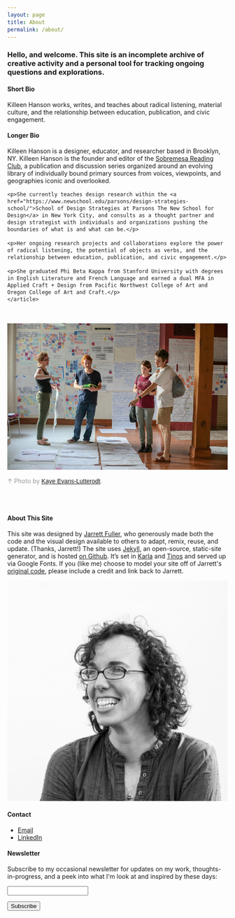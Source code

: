 ```yaml
---
layout: page
title: About
permalink: /about/
---
```


<!--<img class="img-hero" src="/images/index/antioch_KE-L_color_800w.jpg"/>-->

<div class="profile">
<div class="text">

<h3>Hello, and welcome. This site is an incomplete archive of creative activity and a personal tool for tracking ongoing questions and explorations.</h3>
    
<!--<p>This site is both an archive of creative activity from me, Killeen Hanson. It's also a way of tracking where my mind has been and what questions I’ve been asking.</p>-->

<div class="profile_section">
<h4>Short Bio</h4>
    <article><p>Killeen Hanson works, writes, and teaches about radical listening, material culture, and the relationship between education, publication, and civic engagement.</p> 
    </article>
</div>

<div class="profile_section">
<h4>Longer Bio</h4>
    <article><p>Killeen Hanson is a designer, educator, and researcher based in Brooklyn, NY. Killeen Hanson is the founder and editor of the <a href="http://sobremesareadingclub.com">Sobremesa Reading Club</a>, a publication and discussion series organized around an evolving library of individually bound primary sources from voices, viewpoints, and geographies iconic and overlooked.</p>

    <p>She currently teaches design research within the <a href="https://www.newschool.edu/parsons/design-strategies-school/">School of Design Strategies at Parsons The New School for Design</a> in New York City, and consults as a thought partner and design strategist with individuals and organizations pushing the boundaries of what is and what can be.</p>

    <p>Her ongoing research projects and collaborations explore the power of radical listening, the potential of objects as verbs, and the relationship between education, publication, and civic engagement.</p>

    <p>She graduated Phi Beta Kappa from Stanford University with degrees in English Literature and French Language and earned a dual MFA in Applied Craft + Design from Pacific Northwest College of Art and Oregon College of Art and Craft.</p>
    </article>
</div>

<!--
<div class="profile_section">
<h4>Longer Bio</h4>
    <article><p>Killeen Hanson is a designer, educator, and researcher based in Brooklyn, NY. Killeen Hanson is the founder and editor of the <a href="http://sobremesareadingclub.com">Sobremesa Reading Club</a>, a publication and discussion series organized around an evolving library of individually bound primary sources from voices, viewpoints, and geographies iconic and overlooked. She works, writes, and teaches about radical listening, material culture, and the relationship between education, publication, and civic engagement. She works within educational and nonprofit institutions and consults as a thought partner and design strategist with individuals and organizations pushing the boundaries of what is and what can be. She graduated Phi Beta Kappa from Stanford University with degrees in English Literature and French Language and earned a dual MFA in Applied Craft + Design from Pacific Northwest College of Art and Oregon College of Art and Craft.</p>
    </article>
</div>
-->

<!--
<div class="profile_section">
<h4>Full Bio</h4>
    <article><p>From 2012-2014, Killeen served as Managing Editor of <i>UNTITLED Magazine</i>, a digital publication about art, craft, and lives of creative practice. Later, as Director of Strategic Partnerships at Pacific Northwest College of Art and Museum of Contemporary Craft, she worked with artists, academics, technologists, historians, economists, and scientists to develop collaborations that leveraged the strengths of each field into research that reimagined the future of art and design education. She was previously the Managing Producer for the Stanford Storytelling Project, where she coordinated production of weekly radio documentaries that deepened our understanding of single, common human experiences; a Camp Helper at Vogelsang High Sierra Camp in Yosemite National Park; and a coach for aspiring documentary filmmakers and radio interviewers.</p>
    <p>Killeen managed research efforts for <a href="https://web.stanford.edu/group/spatialhistory/cgi-bin/site/project.php?id=997"><i>Shaping The West</i></a>, a spatial history project investigating how the expansion of the transcontinental railroad changed perceptions of space and time in the American West. Historian Richard White built this research into <a href="https://bookshop.org/books/railroaded-the-transcontinentals-and-the-making-of-modern-america/9780393342376"><i>Railroaded: The Transcontinentals and the Making of Modern America</i></a>, a “myth-shattering book that shows how reckless but influential railroad corporations in the late 19th century often profited by failure as well as success.” It was a finalist for the 2012 Pulitzer Prize in History.</p>
    <p>Killeen currently teaches design research within the <a href="https://www.newschool.edu/parsons/design-strategies-school/">School of Design Strategies at Parsons The New School for Design</a> in New York City, mentoring undergraduate and graduate students as they develop the methods and habits necessary for a lifetime of sustained and rigorous curiosity. Before moving to New York, she was an Assistant Professor at Pacific Northwest College of Art, where she taught a graduate seminar in the <a href="http://acd-ocac.pnca.edu/">MFA in Applied Craft + Design</a> program, a dual degree program offered jointly with Oregon College of Art &amp; Craft. She is currently developing courses investigating the poetics of design and material culture.</p>
    <p>Today, Killeen works with curators, artists, and faculty researchers to develop strategic funding and operational plans for cross-disciplinary partnerships between non-profits and for-profits and between the arts and sciences. She also consults as a thought partner and design strategist with individuals and organizations pushing the boundaries of what is and what can be.</p>
    <p>In her personal practice, Killeen runs the <a href="http://sobremesareadingclub.com">Sobremesa Reading Club</a>, an ongoing publication and discussion series framed around an evolving library of articles, media, and art that includes everything from antiquity to internet memes. The project makes spaces for critical discussion, civic dialogue, and productive disagreement.</p>
    <p>She graduated Phi Beta Kappa from Stanford University with degrees in English Literature and French Language and earned a dual MFA in Applied Craft + Design from Pacific Northwest College of Art and Oregon College of Art and Craft. She currently lives and works in Brooklyn, NY.</p>
    </article>
</div>
-->

<!--
<div class="profile_section">
<h4>Interviews/Features</h4>
    <article>
    <ul>
        <li><a href="http://designdecode.org/article.php?p=jarrett-fuller">Design is Reality, <i>Design Decode</i></a>, interview</li>
        <li><a href="http://www.eyemagazine.com/feature/article/the-designer-as-podcaster">The designer as Podcaster, <i>Eye Magazine</i></a>, feature</li>
        <li><a href="http://perpetualbeta.vcfa.edu/2018/02/05/huh-34-an-interview-with-jarrett-fuller/">Perpetual Beta #34: An Interview with Jarrett Fuller</a>, interview</li>
    </ul>
    </article>
</div>
-->

<br><br>
<img src="/images/index/antioch_KE-L_color_800w.jpg"/>
<div class="images-right"><p style="font-size:14px; color: rgba(0, 0, 0, 0.4);">&uarr; Photo by  <a href="https://www.linkedin.com/kaye-evans-lutterodt-49a3015" style="font-family: 'Karla', Helvetica, Arial, sans-serif;
  font-size: 14px;">Kaye Evans-Lutterodt</a>.</p></div>
<section class="clear"></section>
<br><br>

<div class="profile_section">
<h4>About This Site</h4>
    <article>
        <p>This site was designed by <a href="https://jarrettfuller.com/">Jarrett Fuller</a>, who generously made both the code and the visual design available to others to adapt, remix, reuse, and update. (Thanks, Jarrett!) The site uses <a href="https://jekyllrb.com">Jekyll</a>, an open-source, static-site generator, and is hosted <a href="https://github.com/killeenhanson/killeenhanson.github.io">on Github</a>. It’s set in <a href="https://fonts.google.com/specimen/Karla">Karla</a> and <a href="https://fonts.google.com/specimen/Tinos">Tinos</a> and served up via Google Fonts. If you (like me) choose to model your site off of Jarrett's <a href="https://github.com/jarrettfuller/jarrettfuller.github.io">original code</a>, please include a credit and link back to Jarrett.</p>
    </article>
</div>

</div>

<sidebar>
<img src="/images/killeenhanson_headshot_007.jpg" class="portrait">
<!--
<h4>Studio</h4>
        <p>I run a small Brooklyn-based design and editorial studio called <a href="http://twenty-six.design">twenty-six.design</a>. You can see recent work there. We're always taking on new clients.</p>
--> 
    
<h4>Contact</h4>
    <p><ul>
        <li><a href="mailto:killeen.hanson@gmail.com">Email</a></li>
<!--        <li><a href="http://www.twitter.com/killeenh">Twitter</a></li>-->
<!--        <li><a href="http://www.instagram.com/killeenhanson">Instagram</a></li>-->
<!--        <li><a href="https://github.com/killeenhanson">Github</a></li>-->
        <li><a href="https://www.linkedin.com/in/killeen-hanson/">LinkedIn</a></li>
<!--        <li><a href="https://www.are.na/killeen-hanson">Are.na</a></li>-->
<!--        <li><a href="https://www.flickr.com/photos/jarrettfuller/">Flickr</a></li>-->
<!--       <li><a href="https://open.spotify.com/user/killeenhanson">Spotify</a></li>-->
</ul></p>
    
    
<h4>Newsletter</h4>
    <p>Subscribe to my occasional newsletter for updates on my work, thoughts-in-progress, and a peek into what I'm look at and inspired by these days:</p>
        <form
            action="https://buttondown.email/api/emails/embed-subscribe/Killeen"
            method="post"
            target="popupwindow"
            onsubmit="window.open('https://buttondown.email/Killeen', 'popupwindow')"
            class="embeddable-buttondown-form">
            <input type="email" name="email" id="bd-email" />
            <input type="hidden" value="1" name="embed" />
            <p></p>
            <input type="submit" value="Subscribe" />
            <p></p>
        </form>

<!--
<h4>CV</h4>
    <p><ul>
        <li><a href="">View CV</a></li>
    </ul></p>
-->
</sidebar>
</div>

<!--
### More Information

### Contact

[email@domain.com](mailto:email@domain.com) -->
